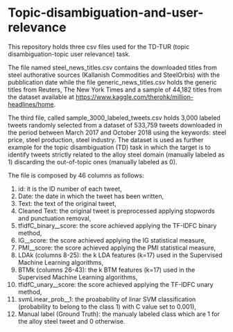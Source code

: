 # Topic-disambiguation-and-user-relevance
This repository holds three csv files used for the TD-TUR (topic disambiguation-topic user relevance) task. 

The file named steel_news_titles.csv contains the downloaded titles from steel authorative sources (Kallanish Commodities and SteelOrbis) with the pubblication date while the file generic_news_titles.csv holds the generic titles from Reuters, The New York Times and a sample of 44,182 titles from the dataset available at https://www.kaggle.com/therohk/million-headlines/home. 

The third file, called sample_3000_labeled_tweets.csv holds 3,000 labeled tweets randomly selected from a dataset of 533,759 tweets downloaded in the period between March 2017 and October 2018 using the keywords: steel price, steel production, steel industry. The dataset is used as further example for the topic disambiguation (TD) task in which the target is to identify tweets strictly related to the alloy steel domain (manually labeled as 1) discarding the out-of-topic ones (manually labeled as 0). 

The file is composed by 46 columns as follows:
1) id: it is the ID number of each tweet,
2) Date: the date in which the tweet has been written,
3) Text: the text of the original tweet,
4) Cleaned Text: the original tweet is preprocessed applying stopwords and punctuation removal,
5) tfidfC_binary__score: the score achieved applying the TF-IDFC binary method,
6) IG__score: the score achieved applying the IG statistical measure,
7) PMI__score: the score achieved applying the PMI statistical measure,
8) LDAk (columns 8-25): the k LDA features (k=17) used in the Supervised Machine Learning algorithms,
9) BTMk (columns 26-43): the k BTM features (k=17) used in the Supervised Machine Learning algorithms,
10) tfidfC_unary__score: the score achieved applying the TF-IDFC unary method,
11) svmLinear_prob__1: the proabability of linar SVM classification (probability to belong to the class 1) with C value set to 0.001),
12) Manual label (Ground Truth): the manualy labeled class which are 1 for the alloy steel tweet and 0 otherwise.
